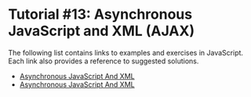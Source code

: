 # Tutorial #13: Asynchronous JavaScript and XML (AJAX)
The following list contains links to examples and exercises in JavaScript. Each link also provides a reference to suggested solutions.

- [Asynchronous JavaScript And XML](https://jsfiddle.net/joseortizauckluni/e2jwtoac/) 
- [Asynchronous JavaScript And XML](https://jsfiddle.net/joseortizauckluni/e2jwtoac/) 
